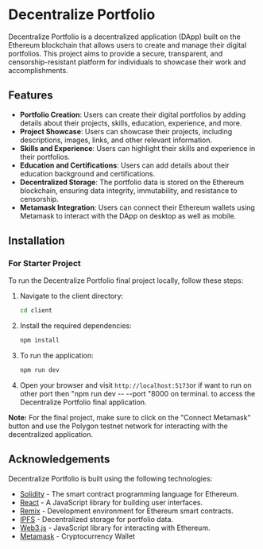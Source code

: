 # Decentralize Portfolio

Decentralize Portfolio is a decentralized application (DApp) built on the Ethereum blockchain that allows users to create and manage their digital portfolios. This project aims to provide a secure, transparent, and censorship-resistant platform for individuals to showcase their work and accomplishments.

## Features

- **Portfolio Creation**: Users can create their digital portfolios by adding details about their projects, skills, education, experience, and more.
- **Project Showcase**: Users can showcase their projects, including descriptions, images, links, and other relevant information.
- **Skills and Experience**: Users can highlight their skills and experience in their portfolios.
- **Education and Certifications**: Users can add details about their education background and certifications.
- **Decentralized Storage**: The portfolio data is stored on the Ethereum blockchain, ensuring data integrity, immutability, and resistance to censorship.
- **Metamask Integration**: Users can connect their Ethereum wallets using Metamask to interact with the DApp on desktop as well as mobile.

## Installation

### For Starter Project


To run the Decentralize Portfolio final project locally, follow these steps:


1. Navigate to the client directory:

   ```bash
   cd client
   ```

2. Install the required dependencies:

   ```bash
   npm install
   ```

3. To run the application:

   ```bash
   npm run dev
   ```

4. Open your browser and visit `http://localhost:5173`or if want to run on other port then "npm run dev -- --port "8000 on terminal.
 to access the Decentralize Portfolio final application.

**Note:** For the final project, make sure to click on the "Connect Metamask" button and use the Polygon testnet network for interacting with the decentralized application.

## Acknowledgements

Decentralize Portfolio is built using the following technologies:

- [Solidity](https://docs.soliditylang.org/) - The smart contract programming language for Ethereum.
- [React](https://reactjs.org/) - A JavaScript library for building user interfaces.
- [Remix](https://remix.ethereum.org/) - Development environment for Ethereum smart contracts.
- [IPFS](https://ipfs.io/) - Decentralized storage for portfolio data.
- [Web3.js](https://web3js.readthedocs.io/) - JavaScript library for interacting with Ethereum.
- [Metamask](https://metamask.io/) - Cryptocurrency Wallet
